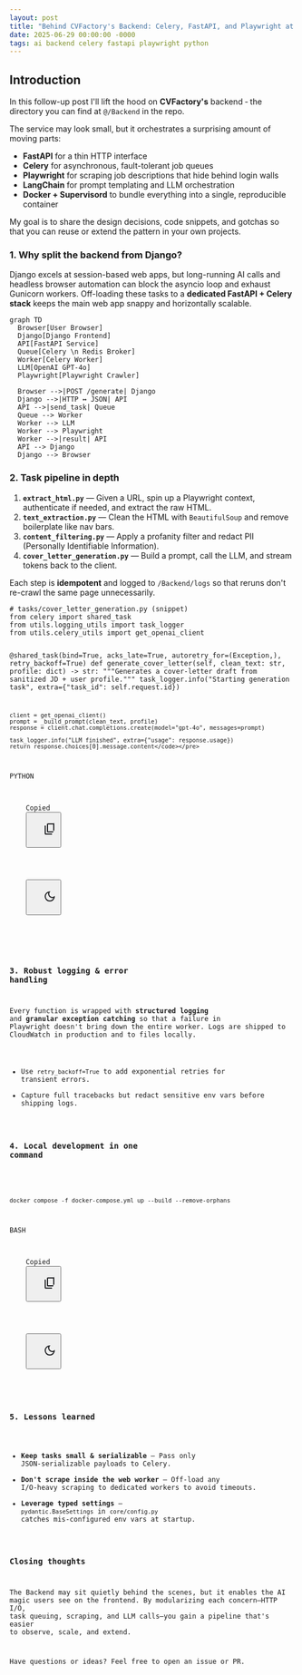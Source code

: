 ```yaml
---
layout: post
title: "Behind CVFactory's Backend: Celery, FastAPI, and Playwright at Scale"
date: 2025-06-29 00:00:00 -0000
tags: ai backend celery fastapi playwright python
---
```


## Introduction

In this follow-up post I'll lift the hood on **CVFactory's** backend ‑ the directory you can find at `@/Backend` in the repo.

The service may look small, but it orchestrates a surprising amount of moving parts:

* **FastAPI** for a thin HTTP interface
* **Celery** for asynchronous, fault-tolerant job queues
* **Playwright** for scraping job descriptions that hide behind login walls
* **LangChain** for prompt templating and LLM orchestration
* **Docker + Supervisord** to bundle everything into a single, reproducible container

My goal is to share the design decisions, code snippets, and gotchas so that you can reuse or extend the pattern in your own projects.

### 1. Why split the backend from Django?

Django excels at session-based web apps, but long-running AI calls and headless browser automation can block the asyncio loop and exhaust Gunicorn workers. Off-loading these tasks to a **dedicated FastAPI + Celery stack** keeps the main web app snappy and horizontally scalable.

```mermaid
graph TD
  Browser[User Browser]
  Django[Django Frontend]
  API[FastAPI Service]
  Queue[Celery \n Redis Broker]
  Worker[Celery Worker]
  LLM[OpenAI GPT-4o]
  Playwright[Playwright Crawler]

  Browser -->|POST /generate| Django
  Django -->|HTTP ↔ JSON| API
  API -->|send_task| Queue
  Queue --> Worker
  Worker --> LLM
  Worker --> Playwright
  Worker -->|result| API
  API --> Django
  Django --> Browser
```

### 2. Task pipeline in depth

1. **`extract_html.py`** — Given a URL, spin up a Playwright context, authenticate if needed, and extract the raw HTML.
2. **`text_extraction.py`** — Clean the HTML with `BeautifulSoup` and remove boilerplate like nav bars.
3. **`content_filtering.py`** — Apply a profanity filter and redact PII (Personally Identifiable Information).
4. **`cover_letter_generation.py`** — Build a prompt, call the LLM, and stream tokens back to the client.

Each step is **idempotent** and logged to `/Backend/logs` so that reruns don't re-crawl the same page unnecessarily.

<div class="inner-block-content code-block line-numbers">
  <pre class="language-python line-numbers" tabindex="0"><code class="language-python"># tasks/cover_letter_generation.py (snippet)
from celery import shared_task
from utils.logging_utils import task_logger
from utils.celery_utils import get_openai_client

@shared_task(bind=True, acks_late=True, autoretry_for=(Exception,), retry_backoff=True)
def generate_cover_letter(self, clean_text: str, profile: dict) -> str:
    """Generates a cover-letter draft from sanitized JD + user profile."""
    task_logger.info("Starting generation task", extra={"task_id": self.request.id})

    client = get_openai_client()
    prompt = _build_prompt(clean_text, profile)
    response = client.chat.completions.create(model="gpt-4o", messages=prompt)

    task_logger.info("LLM finished", extra={"usage": response.usage})
    return response.choices[0].message.content</code></pre>
  <div class="language-block glue-font-weight-medium">PYTHON</div>
  <div class="copy-code-block">
    <span class="hidden">Copied</span>
    <button class="copy-clipboard">
      <svg xmlns="http://www.w3.org/2000/svg" height="24px" viewBox="0 -960 960 960" width="24px" fill="#202124"><path d="M360-240q-33 0-56.5-23.5T280-320v-480q0-33 23.5-56.5T360-880h360q33 0 56.5-23.5T800-800v480q0 33-23.5-56.5T720-240H360Zm0-80h360v-480H360v480ZM200-80q-33 0-56.5-23.5T120-160v-560h80v560h440v80H200Zm160-240v-480 480Z"></path></svg>
    </button>
  </div>
  <div class="dark-mode-block">
    <button class="dark-mode-toggle">
      <svg xmlns="http://www.w3.org/2000/svg" height="24px" viewBox="0 -960 960 960" width="24px" fill="#202124"><path d="M480-120q-150 0-255-105T120-480q0-150 105-255t255-105q14 0 27.5 1t26.5 3q-41 29-65.5 75.5T444-660q0 90 63 153t153 63q55 0 101-24.5t75-65.5q2 13 3 26.5t1 27.5q0 150-105 255T480-120Zm0-80q88 0 158-48.5T740-375q-20 5-40 8t-40 3q-123 0-209.5-86.5T364-660q0-20 3-40t8-40q-78 32-126.5 102T200-480q0 116 82 198t198 82Zm-10-270Z"></path></svg>
    </button>
  </div>
</div>

### 3. Robust logging & error handling

Every function is wrapped with **structured logging** and **granular exception catching** so that a failure in Playwright doesn't bring down the entire worker. Logs are shipped to CloudWatch in production and to files locally.

* Use `retry_backoff=True` to add exponential retries for transient errors.
* Capture full tracebacks but redact sensitive env vars before shipping logs.

### 4. Local development in one command

<div class="inner-block-content code-block line-numbers">
  <pre class="language-bash line-numbers" tabindex="0"><code class="language-bash">docker compose -f docker-compose.yml up --build --remove-orphans</code></pre>
  <div class="language-block glue-font-weight-medium">BASH</div>
  <div class="copy-code-block">
    <span class="hidden">Copied</span>
    <button class="copy-clipboard">
      <svg xmlns="http://www.w3.org/2000/svg" height="24px" viewBox="0 -960 960 960" width="24px" fill="#202124"><path d="M360-240q-33 0-56.5-23.5T280-320v-480q0-33 23.5-56.5T360-880h360q33 0 56.5-23.5T800-800v480q0-33-23.5-56.5T720-240H360Zm0-80h360v-480H360v480ZM200-80q-33 0-56.5-23.5T120-160v-560h80v560h440v80H200Zm160-240v-480 480Z"></path></svg>
    </button>
  </div>
  <div class="dark-mode-block">
    <button class="dark-mode-toggle">
      <svg xmlns="http://www.w3.org/2000/svg" height="24px" viewBox="0 -960 960 960" width="24px" fill="#202124"><path d="M480-120q-150 0-255-105T120-480q0-150 105-255t255-105q14 0 27.5 1t26.5 3q-41 29-65.5 75.5T444-660q0 90 63 153t153 63q55 0 101-24.5t75-65.5q2 13 3 26.5t1 27.5q0 150-105 255T480-120Zm0-80q88 0 158-48.5T740-375q-20 5-40 8t-40 3q-123 0-209.5-86.5T364-660q0-20 3-40t8-40q-78 32-126.5 102T200-480q0 116 82 198t198 82Zm-10-270Z"></path></svg>
    </button>
  </div>
</div>

### 5. Lessons learned

* **Keep tasks small & serializable** — Pass only JSON-serializable payloads to Celery.
* **Don't scrape inside the web worker** — Off-load any I/O-heavy scraping to dedicated workers to avoid timeouts.
* **Leverage typed settings** — `pydantic.BaseSettings` in `core/config.py` catches mis-configured env vars at startup.

### Closing thoughts

The Backend may sit quietly behind the scenes, but it enables the AI magic users see on the frontend. By modularizing each concern—HTTP I/O, task queuing, scraping, and LLM calls—you gain a pipeline that's easier to observe, scale, and extend.

Have questions or ideas? Feel free to open an issue or PR. 